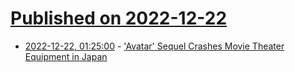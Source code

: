# [Published on 2022-12-22](index.md)

* [2022-12-22, 01:25:00](https://entertainment.slashdot.org/story/22/12/21/238212/avatar-sequel-crashes-movie-theater-equipment-in-japan?utm_source=rss1.0mainlinkanon&utm_medium=feed) - ['Avatar' Sequel Crashes Movie Theater Equipment in Japan](https://entertainment.slashdot.org/story/22/12/21/238212/avatar-sequel-crashes-movie-theater-equipment-in-japan?utm_source=rss1.0mainlinkanon&utm_medium=feed)
